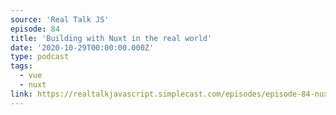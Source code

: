 ```yaml
---
source: 'Real Talk JS'
episode: 84
title: 'Building with Nuxt in the real world'
date: '2020-10-29T00:00:00.000Z'
type: podcast
tags:
  - vue
  - nuxt
link: https://realtalkjavascript.simplecast.com/episodes/episode-84-nuxt-vue-and-graphql-daniel-roe
---
```


